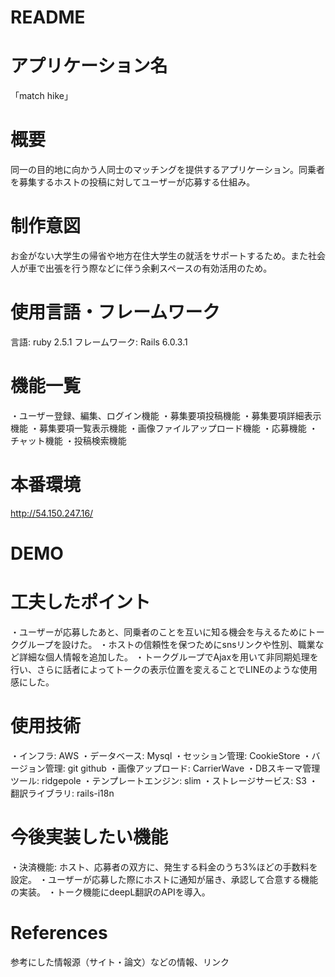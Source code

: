 # README
# アプリケーション名
  「match hike」
# 概要
  同一の目的地に向かう人同士のマッチングを提供するアプリケーション。同乗者を募集するホストの投稿に対してユーザーが応募する仕組み。
# 制作意図
  お金がない大学生の帰省や地方在住大学生の就活をサポートするため。また社会人が車で出張を行う際などに伴う余剰スペースの有効活用のため。
# 使用言語・フレームワーク
  言語: ruby 2.5.1
  フレームワーク: Rails 6.0.3.1  
# 機能一覧
  ・ユーザー登録、編集、ログイン機能
  ・募集要項投稿機能
  ・募集要項詳細表示機能
  ・募集要項一覧表示機能
  ・画像ファイルアップロード機能
  ・応募機能
  ・チャット機能
  ・投稿検索機能
# 本番環境
  http://54.150.247.16/
# DEMO

# 工夫したポイント
  ・ユーザーが応募したあと、同乗者のことを互いに知る機会を与えるためにトークグループを設けた。
  ・ホストの信頼性を保つためにsnsリンクや性別、職業など詳細な個人情報を追加した。
  ・トークグループでAjaxを用いて非同期処理を行い、さらに話者によってトークの表示位置を変えることでLINEのような使用感にした。
# 使用技術
  ・インフラ: AWS
  ・データベース: Mysql
  ・セッション管理: CookieStore
  ・バージョン管理: git github
  ・画像アップロード: CarrierWave
  ・DBスキーマ管理ツール: ridgepole
  ・テンプレートエンジン: slim
  ・ストレージサービス: S3
  ・翻訳ライブラリ: rails-i18n
# 今後実装したい機能
  ・決済機能: ホスト、応募者の双方に、発生する料金のうち3%ほどの手数料を設定。
  ・ユーザーが応募した際にホストに通知が届き、承認して合意する機能の実装。
  ・トーク機能にdeepL翻訳のAPIを導入。
# References
参考にした情報源（サイト・論文）などの情報、リンク